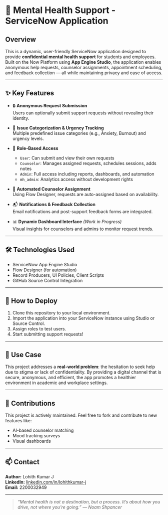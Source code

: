 # 🧠 Mental Health Support - ServiceNow Application

## Overview
This is a dynamic, user-friendly ServiceNow application designed to provide **confidential mental health support** for students and employees. Built on the Now Platform using **App Engine Studio**, the application enables anonymous help requests, counselor assignments, appointment scheduling, and feedback collection — all while maintaining privacy and ease of access.

---

## ✨ Key Features
- 🔒 **Anonymous Request Submission**  
  Users can optionally submit support requests without revealing their identity.

- 📝 **Issue Categorization & Urgency Tracking**  
  Multiple predefined issue categories (e.g., Anxiety, Burnout) and urgency levels.

- 👥 **Role-Based Access**  
  - `User`: Can submit and view their own requests  
  - `Counselor`: Manages assigned requests, schedules sessions, adds notes  
  - `Admin`: Full access including reports, dashboards, and automation  
  - `mh_admin`: Analytics access without development rights

- 🔁 **Automated Counselor Assignment**  
  Using Flow Designer, requests are auto-assigned based on availability.

- 📬 **Notifications & Feedback Collection**  
  Email notifications and post-support feedback forms are integrated.

- 📊 **Dynamic Dashboard Interface** *(Work in Progress)*  
  Visual insights for counselors and admins to monitor request trends.

---

## 🛠️ Technologies Used
- ServiceNow App Engine Studio
- Flow Designer (for automation)
- Record Producers, UI Policies, Client Scripts
- GitHub Source Control Integration

---

## 🚀 How to Deploy
1. Clone this repository to your local environment.
2. Import the application into your ServiceNow instance using Studio or Source Control.
3. Assign roles to test users.
4. Start submitting support requests!

---

## 📌 Use Case
This project addresses a **real-world problem**: the hesitation to seek help due to stigma or lack of confidentiality. By providing a digital channel that is secure, anonymous, and efficient, the app promotes a healthier environment in academic and workplace settings.

---

## 🤝 Contributions
This project is actively maintained. Feel free to fork and contribute to new features like:
- AI-based counselor matching
- Mood tracking surveys
- Visual dashboards

---

## 📫 Contact
**Author:** Lohith Kumar J  
**LinkedIn:** [linkedin.com/in/lohithkumar-j](https://www.linkedin.com/in/janapalalohithkumar/)  
**Email:** 2200032949

---

> *“Mental health is not a destination, but a process. It’s about how you drive, not where you’re going.” — Noam Shpancer*
